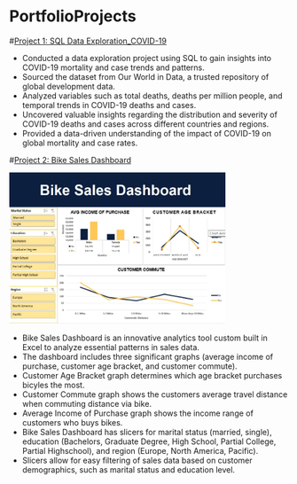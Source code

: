 # PortfolioProjects

#[Project 1: SQL Data Exploration_COVID-19](https://github.com/MaricarAytona/PortfolioProjects/blob/main/DATAEXPLORATION_COVID_PORTFOLIOPROJECT.sql)
* Conducted a data exploration project using SQL to gain insights into COVID-19 mortality and case trends and patterns.
* Sourced the dataset from Our World in Data, a trusted repository of global development data.
* Analyzed variables such as total deaths, deaths per million people, and temporal trends in COVID-19 deaths and cases.
* Uncovered valuable insights regarding the distribution and severity of COVID-19 deaths and cases across different countries and regions.
* Provided a data-driven understanding of the impact of COVID-19 on global mortality and case rates.

#[Project 2: Bike Sales Dashboard](https://github.com/MaricarAytona/PortfolioProjects/tree/main/Bike%20Sales%20Dashboard)

<img src="Bike Sales Dashboard/Bike Sales Dashboard.jpg" width=390>

* Bike Sales Dashboard is an innovative analytics tool custom built in Excel to analyze essential patterns in sales data.
* The dashboard includes three significant graphs (average income of purchase, customer age bracket, and customer commute).
* Customer Age Bracket graph determines which age bracket purchases bicyles the most.
* Customer Commute graph shows the customers average travel distance when commuting distance via bike.
* Average Income of Purchase graph shows the income range of customers who buys bikes.
* Bike Sales Dashboard has slicers for marital status (married, single), education (Bachelors, Graduate Degree, High School, Partial College, Partial Highschool), and region (Europe, North America, Pacific).
* Slicers allow for easy filtering of sales data based on customer demographics, such as marital status and education level. 
